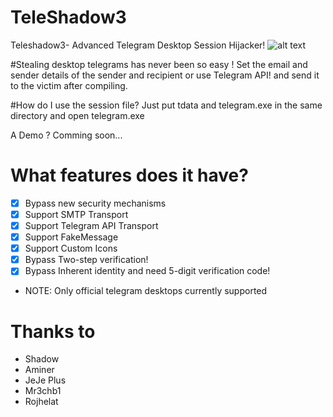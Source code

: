 # TeleShadow3
Teleshadow3- Advanced Telegram Desktop Session Hijacker!
![alt text](https://raw.githubusercontent.com/ParsingTeam/TeleShadow2/master/Screen.jpg) 

#Stealing desktop telegrams has never been so easy !
Set the email and sender details of the sender and recipient or use Telegram API! and send it to the victim after compiling.

#How do I use the session file?
Just put tdata and telegram.exe in the same directory and open telegram.exe

A Demo ?
Comming soon...

# What features does it have?
- [x] Bypass new security mechanisms
- [x] Support SMTP Transport
- [x] Support Telegram API Transport
- [x] Support FakeMessage
- [x] Support Custom Icons
- [x] Bypass Two-step verification!
- [x] Bypass Inherent identity and need 5-digit verification code!
- NOTE: Only official telegram desktops currently supported
 
# Thanks to
- Shadow
- Aminer
- JeJe Plus
- Mr3chb1
- Rojhelat
